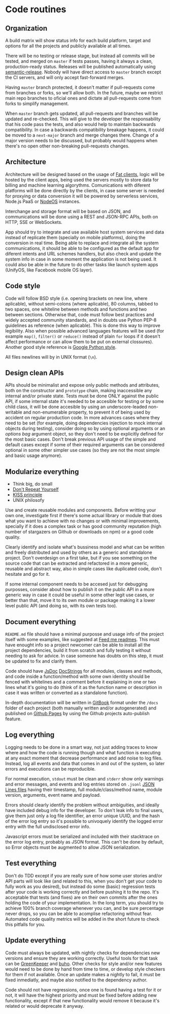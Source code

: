 # Code routines

## Organization

A build matrix will show status info for each build platform, target and options
for all the projects and publicly available at all times.

There will be no testing or release stage, but instead all commits will be
tested, and merged on `master` if tests passes, having it always a clean,
production-ready status. Releases will be published automatically using
[semantic-release](https://github.com/semantic-release/semantic-release). Nobody
will have direct access to `master` branch except the CI servers, and will only
accept fast-forward merges.

Having `master` branch protected, it doesn't matter if pull-requests come from
branches or forks, so we'll allow both. In the future, maybe we restrict main
repo branches to oficial ones and dictate all pull-requests come from forks to
simplify management.

When `master` branch gets updated, all pull-requests and branches will be
updated and re-checked. This will give to the developer the responsability that
his code pass the tests, and also would help to maintain backwards compatibility.
In case a backwards compatibility breakage happens, it could be moved to a
`next-major` branch and merge changes there. Change of a major version needs to
be discussed, but probably would happens when there's no open other non-breaking
pull-requests changes.

## Architecture

Architecture will be designed based on the usage of
[Fat clients](https://en.wikipedia.org/wiki/Fat_client), logic will be hosted by
the client apps, being used the servers mostly to store data for billing and
machine learning algorythms. Comunications with diferent platforms will be done
directly by the clients, in case some server is needed for proxying or data
conversion it will be powered by serverless services, Node.js PaaS or
[NodeOS](http://node-os.com) instances.

Interchange and storage format will be based on JSON, and communications will be
done using a REST and JSON-RPC APIs, both on HTTP, SSE or WebSockets.

App should try to integrate and use available host system services and data
instead of replicate them (specially on mobile platforms), doing the conversion
in real time. Being able to replace and integrate all the system communications,
it should be able to be configured as the default app for diferent intents and
URL schemes handlers, but also check and update the system info in case in some
moment the application is not being used. It could also be able in the future to
do other tasks like launch system apps (UnifyOS, like Facebook mobile OS layer).

## Code style

Code will follow BSD style (i.e. opening brackets on new line, where aplicable),
without semi-colons (where aplicable), 80 columns, tabbed to two spaces, one
whiteline between methods and functions and two between sections. Otherwise
that, code must follow best practices and widely accepted community standards,
and in doubts use Python PEP-8 guidelines as reference (when aplicable). This is
done this way to improve legibility. Also when possible advanced languages
features will be used (for example `map()`, `filter()` or `reduce()` instead of
plain `for` loops if it doesn't affect performance or can allow them to be put
on external clossures). Another good style reference is
[Google Python style](https://google.github.io/styleguide/pyguide.html).

All files newlines will by in UNIX format (`\n`).

## Design clean APIs

APIs should be minimalist and expose only public methods and attributes, both on
the constructor and `prototype` chain, making inaccessible any internal and/or
private state. Tests must be done ONLY against the public API, if some internal
state it's needed to be accesible for testing or by some child class, it will be
done accesible by using an underscore-leaded non-writable and non-enumerable
property, to prevent it of being used by accident on regular production code. In
more advances cases where they need to be set (for example, doing dependencies
injection to mock internal objects during testing), consider doing so by using
optional arguments or an *options bag* argument object, so they don't need to be
explicitly defined for the most basic cases. Don't break previous API usage of
the simple and default cases except if some of their required arguments can be
considered optional in some other simpler use cases (so they are not the most
simple and basic usage anymore).

## Modularize everything

- Think big, do small
- [Don't Repeat Yourself](https://en.wikipedia.org/wiki/Don't_repeat_yourself)
- [KISS principle](https://en.wikipedia.org/wiki/KISS_principle)
- UNIX philosofy

Use and create reusable modules and components. Before writting your own one,
investigate first if there's some actual library or module that does what you
want to achieve with no changes or with minimal improvements, specially if it
does a complex task or has good community reputation (high number of stargazers
on Github or downloads on npm) or a good code quality.

Clearly identify and isolate what's bussiness model and what can be written and
freely distributed and used by others as a generic and standalone project. Don't
overdesign on a first take, but if you see something on the source code that can
be extracted and refactored in a more generic, reusable and abstract way, also
in simple cases like duplicated code, don't hesitate and go for it.

If some internal component needs to be accesed just for debugging purposses,
consider about how to publish it on the public API in a more generic way in case
it could be useful in some other legit use cases, or better than that, move it
to its own module or package making it a lower level public API (and doing so,
with its own tests too).

## Document everything

`README.md` file should have a minimal purposse and usage info of the project
itself with some examples, like suggested at
[Feed me readmes](https://github.com/LappleApple/feedmereadmes). This must have
enought info so a project newcomer can be able to install all the project
dependencies, build it from scratch and fully testing it without needing to ask
for advice. In case someone has doubts on this step, it must be updated to fix
and clarify them.

Code should have [JsDoc](http://usejsdoc.org)
[DocStrings](https://en.wikipedia.org/wiki/Docstring) for all modules, classes
and methods, and code inside a function/method with some own identity should be
fenced with whitelines and a comment before it explaining in one or two lines
what it's going to do (think of it as the function name or description in case
it was written or converted as a standalone function).

In-depth documentation will be written in [GitBook](https://www.gitbook.com)
format under the `/docs` folder of each project (both manually written and/or
autogenerated) and published on [Github Pages](https://pages.github.com) by
using the Github projects auto-publish feature.

## Log everything

Logging needs to be done in a smart way, not just adding traces to know where
and how the code is running though and what function is executing at any exact
moment that decrease performance and add noise to log files. Instead, log all
events and data that comes in and out of the system, so later errors and
executions can be reproducible.

For normal execution, `stdout` must be clean and `stderr` show only warnings and
error messages, and events and log entries stored on `.jsonl`
[JSON Lines files](http://jsonlines.org) having their timestamp, full
module/class/method name, module version, arguments, event name and payload.

Errors should clearly identify the problem without ambiguities, and ideally have
included debug info for the developer. To don't leak info to final users, give
them just only a log file identifier, an error unique UUID, and the hash of the
error log entry so it's possible to univoquely identify the logged error entry
with the full undisclosed error info.

Javascript errors must be serialized and included with their stacktrace on the
error log entry, probably as JSON format. This can't be done by default, so
Error objects must be augmented to allow JSON serialization.

## Test everything

Don't do TDD except if you are really sure of how some user stories and/or API
parts will look like (and related to this, when you don't get your code to fully
work as you desired), but instead do some (basic) regression tests after your
code is working correctly and before pushing it to the repo. It's acceptable
that tests (and fixes) are on their own commits after the ones holding the code
of your implementation. In the long term, you should try to achieve 100% branch
coverage whenever you can, and be sure percentage never drops, so you can be
able to acomplise refactoring without fear. Automated code quality metrics will
be added in the short future to check this pitfalls for you.

## Update everything

Code must always be updated, with nightly checks for dependencies new versions
and ensure they are working correctly. Useful tools for that task can be
[GreenKeeper](https://greenkeeper.io) and [buho](https://github.com/piranna/buho).
Other checks for style and/or new features would need to be done by hand from
time to time, or develop style checkers for them if not available. Once an
update makes a nightly to fail, it must be fixed inmediatly, and maybe also
notified to the dependency author.

Code should not have regressions, once one is found having a test for it or not,
it will have the highest priority and must be fixed before adding new
functionality, except if that new functionality would remove it because it's
related or would deprecate it anyway.
